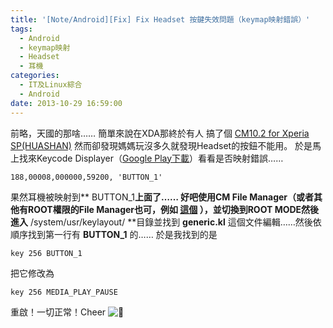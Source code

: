 ```yaml
---
title: '[Note/Android][Fix] Fix Headset 按鍵失效問題（keymap映射錯誤）'
tags:
  - Android
  - keymap映射
  - Headset
  - 耳機
categories:
  - IT及Linux綜合
  - Android
date: 2013-10-29 16:59:00
---
```


前略，天國的那啥……
簡單來說在XDA那終於有人 搞了個 [CM10.2 for Xperia SP(HUASHAN)](http://forum.xda-developers.com/showpost.php?p=46893265&#038;postcount=253) 然而卻發現媽媽玩沒多久就發現Headset的按鈕不能用。
於是馬上找來Keycode Displayer（[Google Play下載](https://play.google.com/store/apps/details?id=jp.ne.neko.freewing.KeyCodeDisp)）看看是否映射錯誤……

`188,00008,000000,59200, 'BUTTON_1'`

果然耳機被映射到** BUTTON_1**上面了……
好吧使用CM File Manager（或者其他有ROOT權限的File Manager也可，例如 [這個](https://play.google.com/store/apps/details?id=com.jrummy.root.browserfree) ），並切換到ROOT MODE然後進入** /system/usr/keylayout/ **目錄並找到 **generic.kl** 這個文件編輯……然後依順序找到第一行有 **BUTTON_1** 的……
於是我找到的是

`key 256 BUTTON_1`

把它修改為

`key 256 MEDIA_PLAY_PAUSE`

重啟！一切正常！Cheer ![🙂](https://s.w.org/images/core/emoji/2.4/72x72/1f642.png)
